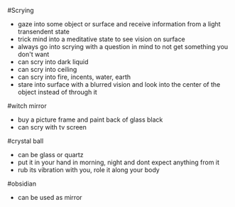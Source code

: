 #Scrying
- gaze into some object or surface and receive information from a light transendent state
- trick mind into a meditative state to see vision on surface
- always go into scrying with a question in mind to not get something you don't want 
- can scry into dark liquid
- can scry into ceiling
- can scry into fire, incents, water, earth
- stare into surface with a blurred vision and look into the center of the object instead of through it


#witch mirror
- buy a picture frame and paint back of glass black
- can scry with tv screen

#crystal ball
- can be glass or quartz
- put it in your hand in morning, night and dont expect anything from it 
- rub its vibration with you, role it along your body

#obsidian
- can be used as mirror 
